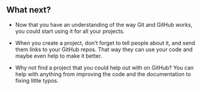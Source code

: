 ## What next?

- Now that you have an understanding of the way Git and GitHub works, you could start using it for all your projects.

- When you create a project, don't forget to tell people about it, and send them links to your GitHub repos. That way they can use your code and maybe even help to make it better.

- Why not find a project that you could help out with on GitHub? You can help with anything from improving the code and the documentation to fixing little typos.

